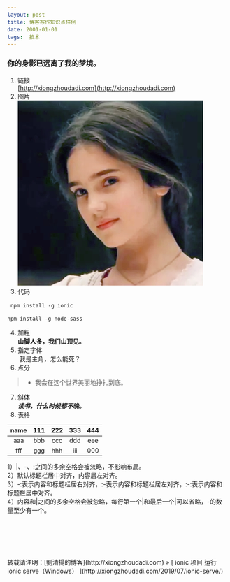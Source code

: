```yaml
---
layout: post  
title: 博客写作知识点样例 
date: 2001-01-01  
tags:  技术
---
```

### 你的身影已远离了我的梦境。  
 
1. 链接  
[http://xiongzhoudadi.com](http://xiongzhoudadi.com) 
2. 图片  
![](/images/avatar.jpg)   
3. 代码   
```
 npm install -g ionic  
```
```
npm install -g node-sass 
```
4. 加粗  
**山脚人多，我们山顶见。**
5. 指定字体  
&nbsp;<font face="楷体">我是主角，怎么能死？</font>
6. 点分  
>- 我会在这个世界美丽地挣扎到底。 
7. 斜体  
***读书，什么时候都不晚。***
8. 表格  

name | 111 | 222 | 333 | 444
:-: | :-: | :-: | :-: | :-:
aaa | bbb | ccc | ddd | eee 
fff | ggg | hhh | iii | 000

1）|、-、:之间的多余空格会被忽略，不影响布局。  
2）默认标题栏居中对齐，内容居左对齐。  
3）-:表示内容和标题栏居右对齐，:-表示内容和标题栏居左对齐，:-:表示内容和标题栏居中对齐。  
4）内容和|之间的多余空格会被忽略，每行第一个|和最后一个|可以省略，-的数量至少有一个。  


<br/> 
<br/> 
<br/> 
<br/> 
<br/> 
转载请注明：[劉清揚的博客](http://xiongzhoudadi.com) » [ ionic 项目 运行 ionic serve（Windows） ](http://xiongzhoudadi.com/2019/07/ionic-serve/)  
<br/>